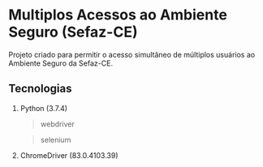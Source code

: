 # Multiplos Acessos ao Ambiente Seguro (Sefaz-CE)
Projeto criado para permitir o acesso simultâneo de múltiplos usuários ao Ambiente Seguro da Sefaz-CE.

## Tecnologias
1. Python (3.7.4)
   > webdriver
   
   > selenium
   
3. ChromeDriver (83.0.4103.39)



